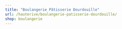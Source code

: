 ```yaml
---
title: "Boulangerie Pâtisserie Dourdouille"
url: /hauterive/boulangerie-patisserie-dourdouille/
shop: boulangerie
---
```

